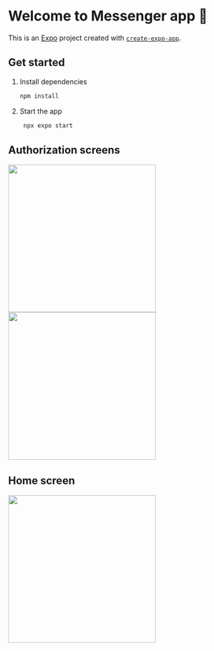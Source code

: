 # Welcome to Messenger app 👋

This is an [Expo](https://expo.dev) project created with [`create-expo-app`](https://www.npmjs.com/package/create-expo-app).

## Get started

1. Install dependencies

   ```bash
   npm install
   ```

2. Start the app

   ```bash
    npx expo start
   ```

## Authorization screens
<img src='https://github.com/user-attachments/assets/d2c4443d-f6a6-41d2-8985-b5f7d03bea1c' width='300'>
<img src='https://github.com/user-attachments/assets/67a64fa2-9060-4c21-b3d3-18f0ea80405d' width='300'>

## Home screen
<img src='https://github.com/user-attachments/assets/f14c77d6-09f8-4933-b642-9fa5ffc2caf2' width='300'>
